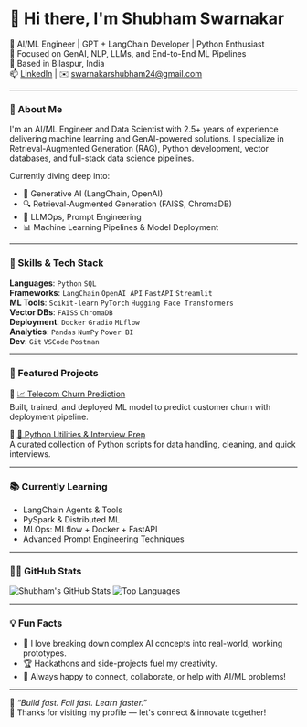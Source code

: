 # 👋 Hi there, I'm Shubham Swarnakar

🚀 AI/ML Engineer | GPT + LangChain Developer | Python Enthusiast  
🎯 Focused on GenAI, NLP, LLMs, and End-to-End ML Pipelines  
📍 Based in Bilaspur, India  
📫 [LinkedIn](https://www.linkedin.com/in/shubham-swarnakar-26bb5a150/) | ✉️ swarnakarshubham24@gmail.com

---

### 🧠 About Me
I'm an AI/ML Engineer and Data Scientist with 2.5+ years of experience delivering machine learning and GenAI-powered solutions. I specialize in Retrieval-Augmented Generation (RAG), Python development, vector databases, and full-stack data science pipelines.

Currently diving deep into:
- 🧠 Generative AI (LangChain, OpenAI)
- 🔍 Retrieval-Augmented Generation (FAISS, ChromaDB)
- 🚀 LLMOps, Prompt Engineering
- 📊 Machine Learning Pipelines & Model Deployment

---

### 🔧 Skills & Tech Stack

**Languages**: `Python` `SQL`  
**Frameworks**: `LangChain` `OpenAI API` `FastAPI` `Streamlit`  
**ML Tools**: `Scikit-learn` `PyTorch` `Hugging Face Transformers`  
**Vector DBs**: `FAISS` `ChromaDB`  
**Deployment**: `Docker` `Gradio` `MLflow`  
**Analytics**: `Pandas` `NumPy` `Power BI`  
**Dev**: `Git` `VSCode` `Postman`

---

### 📌 Featured Projects

🔹 [📈 Telecom Churn Prediction](https://github.com/shubh24billu/Telecom-churn-Deployment)  
Built, trained, and deployed ML model to predict customer churn with deployment pipeline.

🔹 [📂 Python Utilities & Interview Prep](https://github.com/shubh24billu/python_codes)  
A curated collection of Python scripts for data handling, cleaning, and quick interviews.

---

### 📚 Currently Learning
- LangChain Agents & Tools
- PySpark & Distributed ML
- MLOps: MLflow + Docker + FastAPI
- Advanced Prompt Engineering Techniques

---

### 🧑‍💻 GitHub Stats

![Shubham's GitHub Stats](https://github-readme-stats.vercel.app/api?username=shubh24billu&show_icons=true&theme=radical)
![Top Languages](https://github-readme-stats.vercel.app/api/top-langs/?username=shubh24billu&layout=compact&theme=radical)

---

### 💡 Fun Facts

- 🧠 I love breaking down complex AI concepts into real-world, working prototypes.
- 🏆 Hackathons and side-projects fuel my creativity.
- 💬 Always happy to connect, collaborate, or help with AI/ML problems!

---

📢 *“Build fast. Fail fast. Learn faster.”*  
🌟 Thanks for visiting my profile — let's connect & innovate together!
